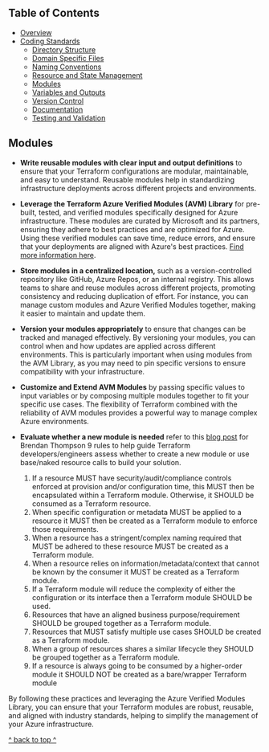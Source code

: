 ## Table of Contents

- [Overview](../README.md)
- [Coding Standards](../README.md#coding-standards)
  - [Directory Structure](./directory_structure.md)
  - [Domain Specific Files](./domain_specific_files.md)
  - [Naming Conventions](./naming_conventions.md#naming-conventions)
  - [Resource and State Management](./resource_and_state_management.md)
  - [Modules](./module.md)
  - [Variables and Outputs](./variables_and_outputs.md)
  - [Version Control](./version_control.md)
  - [Documentation](./documentation.md)
  - [Testing and Validation](./testing_and_validation.md)

## Modules

- **Write reusable modules with clear input and output definitions** to ensure that your Terraform configurations are modular, maintainable, and easy to understand. Reusable modules help in standardizing infrastructure deployments across different projects and environments.

- **Leverage the Terraform Azure Verified Modules (AVM) Library** for pre-built, tested, and verified modules specifically designed for Azure infrastructure. These modules are curated by Microsoft and its partners, ensuring they adhere to best practices and are optimized for Azure. Using these verified modules can save time, reduce errors, and ensure that your deployments are aligned with Azure's best practices. [Find more information here](https://azure.github.io/Azure-Verified-Modules/).

- **Store modules in a centralized location,** such as a version-controlled repository like GitHub, Azure Repos, or an internal registry. This allows teams to share and reuse modules across different projects, promoting consistency and reducing duplication of effort. For instance, you can manage custom modules and Azure Verified Modules together, making it easier to maintain and update them.

- **Version your modules appropriately** to ensure that changes can be tracked and managed effectively. By versioning your modules, you can control when and how updates are applied across different environments. This is particularly important when using modules from the AVM Library, as you may need to pin specific versions to ensure compatibility with your infrastructure.

- **Customize and Extend AVM Modules** by passing specific values to input variables or by composing multiple modules together to fit your specific use cases. The flexibility of Terraform combined with the reliability of AVM modules provides a powerful way to manage complex Azure environments.

- **Evaluate whether a new module is needed** refer to this [blog post](https://brendanthompson.com/posts/2020/terraform-to-module-or-not-to-module) for Brendan Thompson  9 rules to help guide Terraform developers/engineers assess whether to create a new module or use base/naked resource calls to build your solution.

  1. If a resource MUST have security/audit/compliance controls enforced at provision and/or configuration time, this MUST then be encapsulated within a Terraform module. Otherwise, it SHOULD be consumed as a Terraform resource.
  2. When specific configuration or metadata MUST be applied to a resource it MUST then be created as a Terraform module to enforce those requirements.
  3. When a resource has a stringent/complex naming required that MUST be adhered to these resource MUST be created as a Terraform module.
  4. When a resource relies on information/metadata/context that cannot be known by the consumer it MUST be created as a Terraform module.
  5. If a Terraform module will reduce the complexity of either the configuration or its interface then a Terraform module SHOULD be used.
  6. Resources that have an aligned business purpose/requirement SHOULD be grouped together as a Terraform module.
  7. Resources that MUST satisfy multiple use cases SHOULD be created as a Terraform module.
  8. When a group of resources shares a similar lifecycle they SHOULD be grouped together as a Terraform module.
  9. If a resource is always going to be consumed by a higher-order module it SHOULD NOT be created as a bare/wrapper Terraform module

By following these practices and leveraging the Azure Verified Modules Library, you can ensure that your Terraform modules are robust, reusable, and aligned with industry standards, helping to simplify the management of your Azure infrastructure.

[^ back to top ^](#table-of-contents)